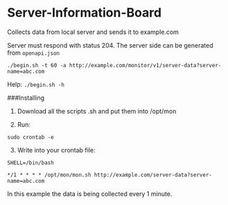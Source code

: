 # Server-Information-Board

Collects data from local server and sends it to example.com

Server must respond with status 204. 
The server side can be generated from `openapi.json`

```shell
./begin.sh -t 60 -a http://example.com/monitor/v1/server-data?server-name=abc.com
```
Help: `./begin.sh -h`

###Installing

1. Download all the scripts .sh and put them into /opt/mon

2. Run:

```shell
sudo crontab -e 
```

3. Write into your crontab file:

```shell
SHELL=/bin/bash

*/1 * * * * /opt/mon/mon.sh http://example.com/server-data?server-name=abc.com
```
In this example the data is being collected every 1 minute.
